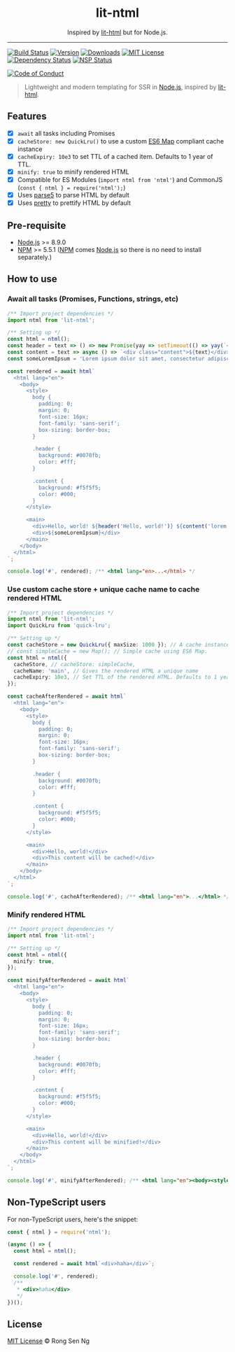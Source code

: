 <div align="center" style="text-align: center;">
  <h1 style="border-bottom: none;">lit-ntml</h1>

  <p>Inspired by <a href="https://github.com/PolymerLabs/lit-html" target="_blank" rel="noopener">lit-html</a> but for Node.js.</p>
</div>

<hr />

[![Build Status][travis-badge]][travis-url]
[![Version][version-badge]][version-url]
[![Downloads][downloads-badge]][downloads-url]
[![MIT License][mit-license-badge]][mit-license-url]
[![Dependency Status][daviddm-badge]][daviddm-url]
[![NSP Status][nsp-badge]][nsp-url]

[![Code of Conduct][coc-badge]][coc-url]

> Lightweight and modern templating for SSR in [Node.js][node-js-url], inspired by [lit-html][lit-html-url].

## Features

- [x] `await` all tasks including Promises
- [x] `cacheStore: new QuickLru()` to use a custom [ES6 Map][es6-map-url] compliant cache instance
- [x] `cacheExpiry: 10e3` to set TTL of a cached item. Defaults to 1 year of TTL.
- [x] `minify: true` to minify rendered HTML
- [x] Compatible for ES Modules (`import ntml from 'ntml'`) and CommonJS (`const { ntml } = require('ntml');`)
- [x] Uses [parse5][parse5-url] to parse HTML by default
- [x] Uses [pretty][pretty-url] to prettify HTML by default

## Pre-requisite

- [Node.js][node-js-url] >= 8.9.0
- [NPM][npm-url] >= 5.5.1 ([NPM][npm-url] comes [Node.js][node-js-url] so there is no need to install separately.)

## How to use

### Await all tasks (Promises, Functions, strings, etc)

```ts
/** Import project dependencies */
import ntml from 'lit-ntml';

/** Setting up */
const html = ntml();
const header = text => () => new Promise(yay => setTimeout(() => yay(`<div class="header">${text}</div>`), 3e3));
const content = text => async () => `<div class="content">${text}</div>`;
const someLoremIpsum = 'Lorem ipsum dolor sit amet, consectetur adipiscing elit.';

const rendered = await html`
  <html lang="en">
    <body>
      <style>
        body {
          padding: 0;
          margin: 0;
          font-size: 16px;
          font-family: 'sans-serif';
          box-sizing: border-box;
        }

        .header {
          background: #0070fb;
          color: #fff;
        }

        .content {
          background: #f5f5f5;
          color: #000;
        }
      </style>

      <main>
        <div>Hello, world! ${header('Hello, world!')} ${content('lorem ipsum')}</div>
        <div>${someLoremIpsum}</div>
      </main>
    </body>
  </html>
`;

console.log('#', rendered); /** <html lang="en>...</html> */
```

### Use custom cache store + unique cache name to cache rendered HTML

```ts
/** Import project dependencies */
import ntml from 'lit-ntml';
import QuickLru from 'quick-lru';

/** Setting up */
const cacheStore = new QuickLru({ maxSize: 1000 }); // A cache instance must be ES6 Map compliant.
// const simpleCache = new Map(); // Simple cache using ES6 Map.
const html = ntml({
  cacheStore, // cacheStore: simpleCache,
  cacheName: 'main', // Gives the rendered HTML a unique name
  cacheExpiry: 10e3, // Set TTL of the rendered HTML. Defaults to 1 year.
});

const cacheAfterRendered = await html`
  <html lang="en">
    <body>
      <style>
        body {
          padding: 0;
          margin: 0;
          font-size: 16px;
          font-family: 'sans-serif';
          box-sizing: border-box;
        }

        .header {
          background: #0070fb;
          color: #fff;
        }

        .content {
          background: #f5f5f5;
          color: #000;
        }
      </style>

      <main>
        <div>Hello, world!</div>
        <div>This content will be cached!</div>
      </main>
    </body>
  </html>
`;

console.log('#', cacheAfterRendered); /** <html lang="en">...</html> */
```

### Minify rendered HTML

```ts
/** Import project dependencies */
import ntml from 'lit-ntml';

/** Setting up */
const html = ntml({
  minify: true,
});

const minifyAfterRendered = await html`
  <html lang="en">
    <body>
      <style>
        body {
          padding: 0;
          margin: 0;
          font-size: 16px;
          font-family: 'sans-serif';
          box-sizing: border-box;
        }

        .header {
          background: #0070fb;
          color: #fff;
        }

        .content {
          background: #f5f5f5;
          color: #000;
        }
      </style>

      <main>
        <div>Hello, world!</div>
        <div>This content will be minified!</div>
      </main>
    </body>
  </html>
`;

console.log('#', minifyAfterRendered); /** <html lang="en"><body><style>...</style><main>...</main></body></html> */
```

## Non-TypeScript users

For non-TypeScript users, here's the snippet:

```js
const { ntml } = require('ntml');

(async () => {
  const html = ntml();

  const rendered = await html`<div>haha</div>`;

  console.log('#', rendered);
  /**
   * <div>haha</div>
   */
})();
```

## License

[MIT License][mit-license-url] © Rong Sen Ng

[mit-license-url]: https://motss.mit-license.org
[node-js-url]: https://nodejs.org
[lit-html-url]: https://github.com/PolymerLabs/lit-html
[npm-url]: https://www.npmjs.com
[es6-map-url]: https://developer.mozilla.org/en-US/docs/Web/JavaScript/Reference/Global_Objects/Map
[parse5-url]: https://www.npmjs.com/package/parse5
[pretty-url]: https://www.npmjs.com/package/pretty

[travis-badge]: https://img.shields.io/travis/rust-lang/rust.svg?style=flat-square
[version-badge]: https://img.shields.io/npm/v/lit-ntml.svg?style=flat-square
[downloads-badge]: https://img.shields.io/npm/dm/lit-ntml.svg?style=flat-square
[mit-license-badge]: https://img.shields.io/github/license/mashape/apistatus.svg?style=flat-square
[nsp-badge]: https://nodesecurity.io/orgs/motss/projects/92a9a3b3-c0c8-4172-917d-f1c7e0d5ef9f/badge
[daviddm-badge]: https://img.shields.io/david/expressjs/express.svg?style=flat-square
[coc-badge]: https://img.shields.io/badge/code%20of-conduct-ff69b4.svg?style=flat-square

[travis-url]: https://travis-ci.org/motss/lit-ntml
[version-url]: https://www.npmjs.com/package/lit-ntml
[downloads-url]: http://www.npmtrends.com/lit-ntml
[mit-license-url]: https://github.com/motss/lit-ntml/blob/master/LICENSE
[daviddm-url]: https://david-dm.org/motss/lit-ntml
[nsp-url]: https://nodesecurity.io/orgs/motss/projects/02c9094c-5d6f-4be4-b22b-8bced7a4997c
[coc-url]: https://github.com/motss/lit-ntml/blob/master/CODE_OF_CONDUCT.md
